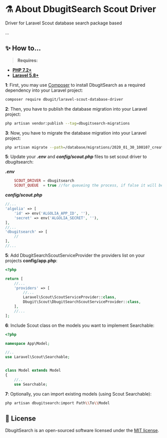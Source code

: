# ⚗️ About DbugitSearch Scout Driver

Driver for Laravel Scout database search package based

...

## ✨ How to...

> **Requires:**
- **[PHP 7.2+](https://php.net/releases/)**
- **[Laravel 5.8+](https://github.com/laravel/laravel)**

**1**: First, you may use [Composer](https://getcomposer.org) to install DbugitSearch as a required dependency into your Laravel project:
```bash
composer require dbugit/laravel-scout-database-driver
```

**2**: Then, you have to publish the database migration into your Laravel project:
```bash
php artisan vendor:publish --tag=dbugitsearch-migrations
```

**3**: Now, you have to migrate the database migration into your Laravel project:
```bash
php artisan migrate --path=/database/migrations/2020_01_30_100107_create_searchables_table.php
```

**5**: Update your ***.env*** and ***config/scout.php*** files to set scout driver to dbugitsearch:

***.env***
```php
	SCOUT_DRIVER = dbugitsearch
	SCOUT_QUEUE  = true //for queueing the process, if false it will be processed emmidiatly uppon creation/update/delete
```
***config/scout.php***
```php
//...
'algolia' => [
	'id' => env('ALGOLIA_APP_ID', ''),
	'secret' => env('ALGOLIA_SECRET', ''),
],
//...
'dbugitsearch' => [
	//
],
//...
```

**5**: Add DbugitSearchScoutServiceProvider the providers list on your projects **config/app.php**:
```php
<?php

return [
    //...
    'providers' => [
        //...
        Laravel\Scout\ScoutServiceProvider::class,
        Dbugit\Scout\DbugitSearchScoutServiceProvider::class,
    ],
    //...
];      
```
**6**: Include Scout class on the models you want to implement Searchable:
```php
<?php

namespace App\Model;

//..
use Laravel\Scout\Searchable;


class Model extends Model
{
    //..
    use Searchable;
```

**7**: Optionally, you can import existing models (using Scout Searchable):
```bash
php artisan dbugitsearch:import Path\\To\\Model
```



## 📖 License

DbugitSearch is an open-sourced software licensed under the [MIT license](LICENSE).

